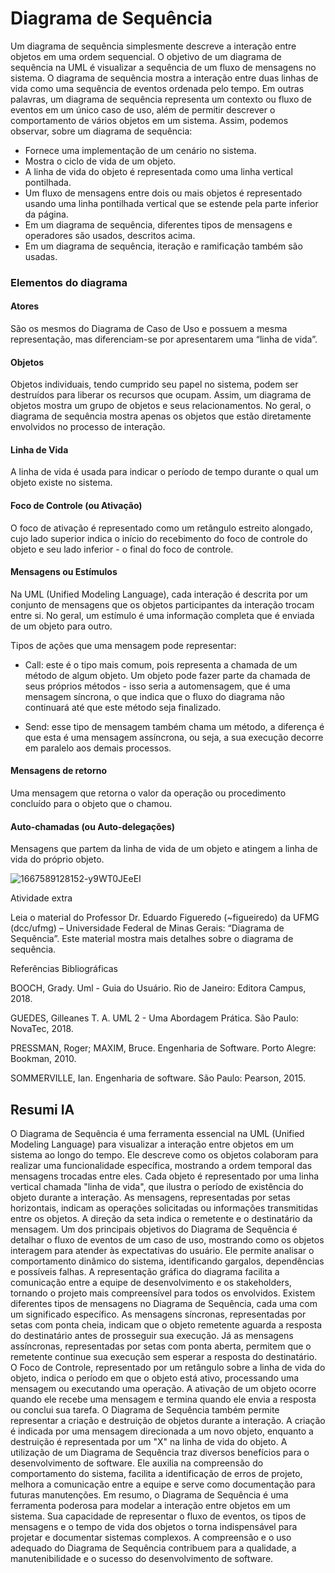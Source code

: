 # Diagrama de Sequência

Um diagrama de sequência simplesmente descreve a interação entre objetos em uma ordem sequencial. O objetivo de um diagrama de sequência na UML é visualizar a sequência de um fluxo de mensagens no sistema. O diagrama de sequência mostra a interação entre duas linhas de vida como uma sequência de eventos ordenada pelo tempo. Em outras palavras, um diagrama de sequência representa um contexto ou fluxo de eventos em um único caso de uso, além de permitir descrever o comportamento de vários objetos em um sistema. Assim, podemos observar, sobre um diagrama de sequência:

- Fornece uma implementação de um cenário no sistema.
- Mostra o ciclo de vida de um objeto.
- A linha de vida do objeto é representada como uma linha vertical pontilhada.
- Um fluxo de mensagens entre dois ou mais objetos é representado usando uma linha pontilhada vertical que se estende pela parte inferior da página.
- Em um diagrama de sequência, diferentes tipos de mensagens e operadores são usados, descritos acima.
- Em um diagrama de sequência, iteração e ramificação também são usadas.

### Elementos do diagrama

#### Atores 

São os mesmos do Diagrama de Caso de Uso e possuem a mesma representação, mas diferenciam-se por apresentarem uma “linha de vida”.


#### Objetos

Objetos individuais, tendo cumprido seu papel no sistema, podem ser destruídos para liberar os recursos que ocupam. Assim, um diagrama de objetos mostra um grupo de objetos e seus relacionamentos. No geral, o diagrama de sequência mostra apenas os objetos que estão diretamente envolvidos no processo de interação.

#### Linha de Vida

A linha de vida é usada para indicar o período de tempo durante o qual um objeto existe no sistema.


#### Foco de Controle (ou Ativação)

O foco de ativação é representado como um retângulo estreito alongado, cujo lado superior indica o início do recebimento do foco de controle do objeto e seu lado inferior - o final do foco de controle.


#### Mensagens ou Estímulos

Na UML (Unified Modeling Language), cada interação é descrita por um conjunto de mensagens que os objetos participantes da interação trocam entre si. No geral, um estímulo é uma informação completa que é enviada de um objeto para outro.

Tipos de ações que uma mensagem pode representar:

- Call: este é o tipo mais comum, pois representa a chamada de um método de algum objeto. Um objeto pode fazer parte da chamada de seus próprios métodos - isso seria a automensagem, que é uma mensagem síncrona, o que indica que o fluxo do diagrama não continuará até que este método seja finalizado.

- Send: esse tipo de mensagem também chama um método, a diferença é que esta é uma mensagem assíncrona, ou seja, a sua execução decorre em paralelo aos demais processos.


#### Mensagens de retorno

Uma mensagem que retorna o valor da operação ou procedimento concluído para o objeto que o chamou.


#### Auto-chamadas (ou Auto-delegações)

Mensagens que partem da linha de vida de um objeto e atingem a linha de vida do próprio objeto.

![1667589128152-y9WT0JEeEI](https://github.com/user-attachments/assets/238897a3-076c-4122-90a6-ab1e1c9773c3)


Atividade extra

Leia o material do Professor Dr. Eduardo Figueredo (~figueiredo) da UFMG (dcc/ufmg) – Universidade Federal de Minas Gerais: “Diagrama de Sequência”. Este material mostra mais detalhes sobre o diagrama de sequência.

 

Referências Bibliográficas

BOOCH, Grady. Uml - Guia do Usuário. Rio de Janeiro: Editora Campus, 2018.

GUEDES, Gilleanes T. A. UML 2 - Uma Abordagem Prática. São Paulo: NovaTec, 2018.

PRESSMAN, Roger; MAXIM, Bruce. Engenharia de Software. Porto Alegre: Bookman, 2010.

SOMMERVILLE, Ian. Engenharia de software. São Paulo: Pearson, 2015.


## Resumi IA

O Diagrama de Sequência é uma ferramenta essencial na UML (Unified Modeling Language) para visualizar a interação entre objetos em um sistema ao longo do tempo. Ele descreve como os objetos colaboram para realizar uma funcionalidade específica, mostrando a ordem temporal das mensagens trocadas entre eles. Cada objeto é representado por uma linha vertical chamada "linha de vida", que ilustra o período de existência do objeto durante a interação. As mensagens, representadas por setas horizontais, indicam as operações solicitadas ou informações transmitidas entre os objetos. A direção da seta indica o remetente e o destinatário da mensagem.
Um dos principais objetivos do Diagrama de Sequência é detalhar o fluxo de eventos de um caso de uso, mostrando como os objetos interagem para atender às expectativas do usuário. Ele permite analisar o comportamento dinâmico do sistema, identificando gargalos, dependências e possíveis falhas. A representação gráfica do diagrama facilita a comunicação entre a equipe de desenvolvimento e os stakeholders, tornando o projeto mais compreensível para todos os envolvidos.
Existem diferentes tipos de mensagens no Diagrama de Sequência, cada uma com um significado específico. As mensagens síncronas, representadas por setas com ponta cheia, indicam que o objeto remetente aguarda a resposta do destinatário antes de prosseguir sua execução. Já as mensagens assíncronas, representadas por setas com ponta aberta, permitem que o remetente continue sua execução sem esperar a resposta do destinatário.
O Foco de Controle, representado por um retângulo sobre a linha de vida do objeto, indica o período em que o objeto está ativo, processando uma mensagem ou executando uma operação. A ativação de um objeto ocorre quando ele recebe uma mensagem e termina quando ele envia a resposta ou conclui sua tarefa.
O Diagrama de Sequência também permite representar a criação e destruição de objetos durante a interação. A criação é indicada por uma mensagem direcionada a um novo objeto, enquanto a destruição é representada por um "X" na linha de vida do objeto.
A utilização de um Diagrama de Sequência traz diversos benefícios para o desenvolvimento de software. Ele auxilia na compreensão do comportamento do sistema, facilita a identificação de erros de projeto, melhora a comunicação entre a equipe e serve como documentação para futuras manutenções.
Em resumo, o Diagrama de Sequência é uma ferramenta poderosa para modelar a interação entre objetos em um sistema. Sua capacidade de representar o fluxo de eventos, os tipos de mensagens e o tempo de vida dos objetos o torna indispensável para projetar e documentar sistemas complexos. A compreensão e o uso adequado do Diagrama de Sequência contribuem para a qualidade, a manutenibilidade e o sucesso do desenvolvimento de software.























